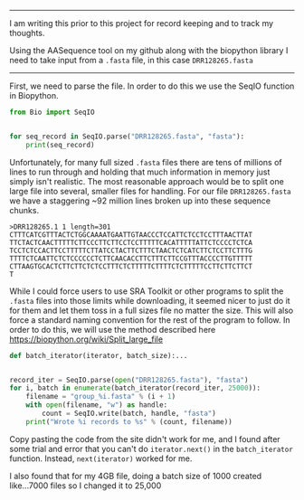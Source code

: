 
----
I am writing this prior to this project for record keeping and to track my thoughts.

Using the AASequence tool on my github along with the biopython library I need to take input from a `.fasta` file, in this case `DRR128265.fasta`

----
First, we need to parse the file. In order to do this we use the SeqIO function in Biopython.

```python
from Bio import SeqIO 


for seq_record in SeqIO.parse("DRR128265.fasta", "fasta"):
    print(seq_record)
```
Unfortunately, for many full sized `.fasta` files there are tens of millions of lines to run through and holding that much information in memory just simply isn't realistic. The most reasonable approach would be to split one large file into several, smaller files for handling. For our file `DRR128265.fasta` we have a staggering ~92 million lines broken up into these sequence chunks. 
```
>DRR128265.1 1 length=301
CTTTCATCGTTTACTCTGGCAAAATGAATTGTAACCCTCCATTCTCCTCCTTTAACTTAT
TTCTACTCAACTTTTTCTTCCCTTCTTCCTCCTTTTTCACATTTTTATTCTCCCCTCTCA
TCCTCTCCACTTCCTTTTTCTTATCCTACTTCTTTCTAACTCTCATCTTCTCCTTCTTTG
TTTTCTCAATTCTCTCCCCCCTCTTCAACACCTTCTTTCTTCCGTTTACCCCTTGTTTTT
CTTAAGTGCACTCTTCTTCTCTCCTTTCTCTTTTTCTTTTCTCTTTTTCCTTCTTCTTCT
T
```
While I could force users to use SRA Toolkit or other programs to split the `.fasta` files into those limits while downloading, it seemed nicer to just do it for them and let them toss in a full sizes file no matter the size. This will also force a standard naming convention for the rest of the program to follow. In order to do this, we will use the method described here https://biopython.org/wiki/Split_large_file

```python
def batch_iterator(iterator, batch_size):...


record_iter = SeqIO.parse(open("DRR128265.fasta"), "fasta")
for i, batch in enumerate(batch_iterator(record_iter, 25000)):
    filename = "group_%i.fasta" % (i + 1)
    with open(filename, "w") as handle:
        count = SeqIO.write(batch, handle, "fasta")
    print("Wrote %i records to %s" % (count, filename))
```
Copy pasting the code from the site didn't work for me, and I found after some trial and error that you can't do `iterator.next()` in the `batch_iterator` function. Instead, `next(iterator)` worked for me.

I also found that for my 4GB file, doing a batch size of 1000 created like...7000 files so I changed it to 25,000 